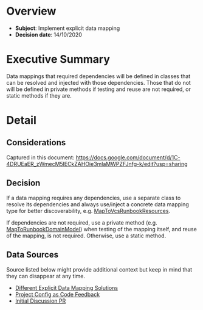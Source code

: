 # Overview

- **Subject**: Implement explicit data mapping
- **Decision date**: 14/10/2020

# Executive Summary

Data mappings that required dependencies will be defined in classes that can be resolved and injected with those dependencies. Those that do not will be defined in private methods if testing and reuse are not required, or static methods if they are.

# Detail

## Considerations

Captured in this document: https://docs.google.com/document/d/1C-4DRUEaER_zWmecM5lECkZAHOie3mlaMWPZFJnfg-k/edit?usp=sharing

## Decision

If a data mapping requires any dependencies, use a separate class to resolve its dependencies and always use/inject a concrete data mapping type for better discoverability, e.g. [MapToVcsRunbookResources](https://github.com/OctopusDeploy/OctopusDeploy/blob/4702ef0677895d7d41f22af337e0d66f736f787c/source/Octopus.Server/Web/Mapping/MapToVcsRunbookResources.cs#L12). 

If dependencies are not required, use a private method (e.g. [MapToRunbookDomainModel](https://github.com/OctopusDeploy/OctopusDeploy/compare/spike-tenant-domain-model...spike-tenant-domain-model-runbooks#diff-a5c39abbfe2fc86ceb6451588fa356b4a2d73ed1504d87f1a230686ee6c5bd6eR89)) when testing of the mapping itself, and reuse of the mapping, is not required. Otherwise, use a static method.

## Data Sources

Source listed below might provide additional context but keep in mind that they can disappear at any time.

- [Different Explicit Data Mapping Solutions](https://docs.google.com/document/d/1C-4DRUEaER_zWmecM5lECkZAHOie3mlaMWPZFJnfg-k/edit?usp=sharing)
- [Project Config as Code Feedback](https://octopusdeploy.slack.com/archives/C01AJE4K3T2/p1602486226148900)
- [Initial Discussion PR](https://github.com/OctopusDeploy/Architecture/pull/21)